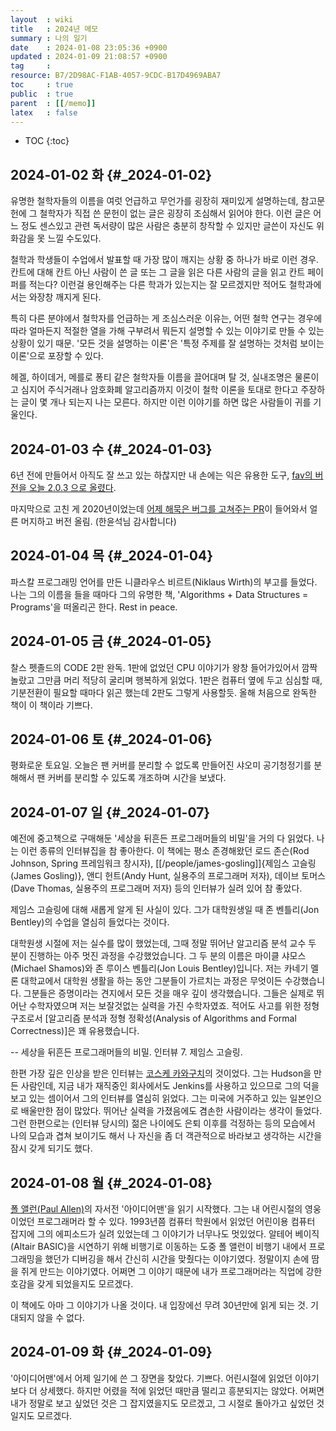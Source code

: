 ```yaml
---
layout  : wiki
title   : 2024년 메모
summary : 나의 일기
date    : 2024-01-08 23:05:36 +0900
updated : 2024-01-09 21:08:57 +0900
tag     : 
resource: B7/2D98AC-F1AB-4057-9CDC-B17D4969ABA7
toc     : true
public  : true
parent  : [[/memo]]
latex   : false
---
```

* TOC
{:toc}

## 2024-01-02 화 {#_2024-01-02}

유명한 철학자들의 이름을 여럿 언급하고 무언가를 굉장히 재미있게 설명하는데, 참고문헌에 그 철학자가 직접 쓴 문헌이 없는 글은 굉장히 조심해서 읽어야 한다.
이런 글은 어느 정도 센스있고 관련 독서량이 많은 사람은 충분히 창작할 수 있지만 글쓴이 자신도 위화감을 못 느낄 수도있다.

철학과 학생들이 수업에서 발표할 때 가장 많이 깨지는 상황 중 하나가 바로 이런 경우.
칸트에 대해 칸트 아닌 사람이 쓴 글 또는 그 글을 읽은 다른 사람의 글을 읽고 칸트 페이퍼를 적는다?
이런걸 용인해주는 다른 학과가 있는지는 잘 모르겠지만 적어도 철학과에서는 와장창 깨지게 된다.

특히 다른 분야에서 철학자를 언급하는 게 조심스러운 이유는, 어떤 철학 연구는 경우에 따라 얼마든지 적절한 열을 가해 구부려서 뭐든지 설명할 수 있는 이야기로 만들 수 있는 상황이 있기 때문. '모든 것을 설명하는 이론'은 '특정 주제를 잘 설명하는 것처럼 보이는 이론'으로 포장할 수 있다.

헤겔, 하이데거, 메를로 퐁티 같은 철학자들 이름을 끌어대며 탈 것, 실내조명은 물론이고 심지어 주식거래나 암호화폐 알고리즘까지 이것이 철학 이론을 토대로 한다고 주장하는 글이 몇 개나 되는지 나는 모른다.
하지만 이런 이야기를 하면 많은 사람들이 귀를 기울인다.

## 2024-01-03 수 {#_2024-01-03}

6년 전에 만들어서 아직도 잘 쓰고 있는 하찮지만 내 손에는 익은 유용한 도구, [fav의 버전을 오늘 2.0.3 으로 올렸다](https://github.com/johngrib/fav-dir/releases/tag/2.0.3 ).

마지막으로 고친 게 2020년이었는데 [어제 해묵은 버그를 고쳐주는 PR](https://github.com/johngrib/fav-dir/pull/5 )이 들어와서 얼른 머지하고 버전 올림. (한윤석님 감사합니다)

## 2024-01-04 목 {#_2024-01-04}

파스칼 프로그래밍 언어를 만든 니클라우스 비르트(Niklaus Wirth)의 부고를 들었다.
나는 그의 이름을 들을 때마다 그의 유명한 책, 'Algorithms + Data Structures = Programs'을 떠올리곤 한다.
Rest in peace.

## 2024-01-05 금 {#_2024-01-05}

찰스 펫졸드의 CODE 2판 완독. 1판에 없었던 CPU 이야기가 왕창 들어가있어서 깜짝 놀랐고 그만큼 머리 적당히 굴리며 행복하게 읽었다. 1판은 컴퓨터 옆에 두고 심심할 때, 기분전환이 필요할 때마다 읽곤 했는데 2판도 그렇게 사용할듯. 올해 처음으로 완독한 책이 이 책이라 기쁘다.

## 2024-01-06 토 {#_2024-01-06}

평화로운 토요일.
오늘은 팬 커버를 분리할 수 없도록 만들어진 샤오미 공기청정기를 분해해서 팬 커버를 분리할 수 있도록 개조하며 시간을 보냈다.

## 2024-01-07 일 {#_2024-01-07}

예전에 중고책으로 구매해둔 '세상을 뒤흔든 프로그래머들의 비밀'을 거의 다 읽었다.
나는 이런 종류의 인터뷰집을 참 좋아한다. 이 책에는 평소 존경해왔던 로드 존슨(Rod Johnson, Spring 프레임워크 창시자), [[/people/james-gosling]]{제임스 고슬링(James Gosling)}, 앤디 헌트(Andy Hunt, 실용주의 프로그래머 저자), 데이브 토머스(Dave Thomas, 실용주의 프로그래머 저자) 등의 인터뷰가 실려 있어 참 좋았다.

제임스 고슬링에 대해 새롭게 알게 된 사실이 있다. 그가 대학원생일 때 존 벤틀리(Jon Bentley)의 수업을 열심히 들었다는 것이다.

>
대학원생 시절에 저는 실수를 많이 했었는데, 그때 정말 뛰어난 알고리즘 분석 교수 두 분이 진행하는 아주 멋진 과정을 수강했었습니다.
그 두 분의 이름은 마이클 샤모스(Michael Shamos)와 존 루이스 벤틀리(Jon Louis Bentley)입니다.
저는 카네기 멜론 대학교에서 대학원 생활을 하는 동안 그분들이 가르치는 과정은 무엇이든 수강했습니다.
그분들은 증명이라는 견지에서 모든 것을 매우 깊이 생각했습니다.
그들은 실제로 뛰어난 수학자였으며 저는 보잘것없는 실력을 가진 수학자였죠.
적어도 사고를 위한 정형 구조로서 [알고리즘 분석과 정형 정확성(Analysis of Algorithms and Formal Correctness)]은 꽤 유용했습니다.
>
-- 세상을 뒤흔든 프로그래머들의 비밀. 인터뷰 7. 제임스 고슬링.

한편 가장 깊은 인상을 받은 인터뷰는 [코스케 카와구치](https://en.wikipedia.org/wiki/Kohsuke_Kawaguchi )의 것이었다.
그는 Hudson을 만든 사람인데, 지금 내가 재직중인 회사에서도 Jenkins를 사용하고 있으므로 그의 덕을 보고 있는 셈이어서 그의 인터뷰를 열심히 읽었다.
그는 미국에 거주하고 있는 일본인으로 배울만한 점이 많았다. 뛰어난 실력을 가졌음에도 겸손한 사람이라는 생각이 들었다.
그런 한편으로는 (인터뷰 당시의) 젊은 나이에도 은퇴 이후를 걱정하는 등의 모습에서 나의 모습과 겹쳐 보이기도 해서 나 자신을 좀 더 객관적으로 바라보고 생각하는 시간을 잠시 갖게 되기도 했다.

## 2024-01-08 월 {#_2024-01-08}

[폴 앨런(Paul Allen)](https://en.wikipedia.org/wiki/Paul_Allen )의 자서전 '아이디어맨'을 읽기 시작했다.
그는 내 어린시절의 영웅이었던 프로그래머라 할 수 있다.
1993년쯤 컴퓨터 학원에서 읽었던 어린이용 컴퓨터 잡지에 그의 에피소드가 실려 있었는데 그 이야기가 너무나도 멋있었다.
알테어 베이직(Altair BASIC)을 시연하기 위해 비행기로 이동하는 도중 폴 앨런이 비행기 내에서 프로그래밍을 했던가 디버깅을 해서 간신히 시간을 맞췄다는 이야기였다. 정말이지 손에 땀을 쥐게 만드는 이야기였다. 어쩌면 그 이야기 때문에 내가 프로그래머라는 직업에 강한 호감을 갖게 되었을지도 모르겠다.

이 책에도 아마 그 이야기가 나올 것이다. 내 입장에선 무려 30년만에 읽게 되는 것. 기대되지 않을 수 없다.

## 2024-01-09 화 {#_2024-01-09}

'아이디어맨'에서 어제 일기에 쓴 그 장면을 찾았다. 기쁘다.
어린시절에 읽었던 이야기보다 더 상세했다.
하지만 어렸을 적에 읽었던 때만큼 떨리고 흥분되지는 않았다.
어쩌면 내가 정말로 보고 싶었던 것은 그 잡지였을지도 모르겠고, 그 시절로 돌아가고 싶었던 것일지도 모르겠다.

